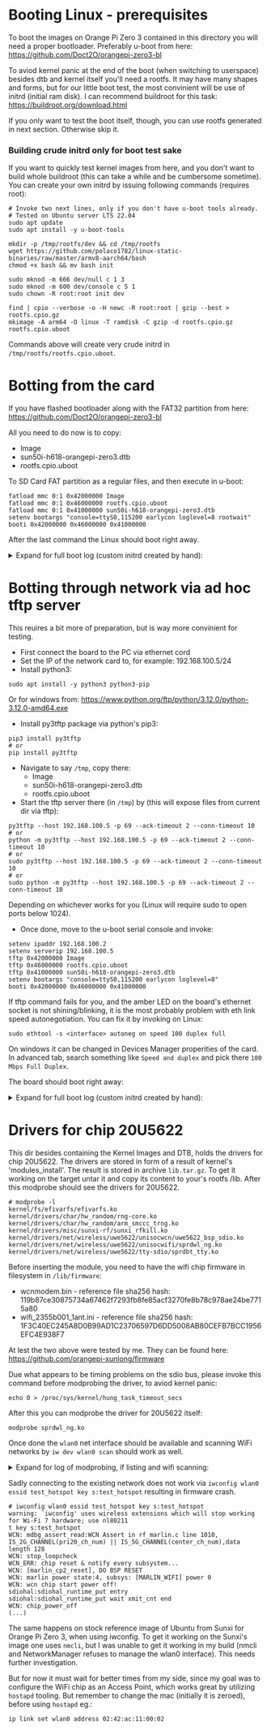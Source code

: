 # Booting Linux - prerequisites
To boot the images on Orange Pi Zero 3 contained in this directory you will need
a proper bootloader. Preferably u-boot from here:
https://github.com/Doct2O/orangepi-zero3-bl

To aviod kernel panic at the end of the boot (when switching to userspace)
besides dtb and kernel itself you'll need a rootfs. It may have many shapes
and forms, but for our little boot test, the most convinient will be use of
initrd (initial ram disk).
I can recommend buildroot for this task: 
https://buildroot.org/download.html

If you only want to test the boot itself, though, you can use rootfs generated 
in next section. Otherwise skip it.

### Building crude initrd only for boot test sake
If you want to quickly test kernel images from here, and you don't want to build
whole buildroot (this can take a while and be cumbersome sometime). 
You can create your own initrd by issuing following commands (requires root):
```
# Invoke two next lines, only if you don't have u-boot tools already.
# Tested on Ubuntu server LTS 22.04
sudo apt update
sudo apt install -y u-boot-tools

mkdir -p /tmp/rootfs/dev && cd /tmp/rootfs
wget https://github.com/polaco1782/linux-static-binaries/raw/master/armv8-aarch64/bash
chmod +x bash && mv bash init

sudo mknod -m 666 dev/null c 1 3
sudo mknod -m 600 dev/console c 5 1
sudo chown -R root:root init dev 

find | cpio --verbose -o -H newc -R root:root | gzip --best > rootfs.cpio.gz
mkimage -A arm64 -O linux -T ramdisk -C gzip -d rootfs.cpio.gz rootfs.cpio.uboot
```
Commands above will create very crude initrd in ```/tmp/rootfs/rootfs.cpio.uboot```.

# Botting from the card
If you have flashed bootloader along with the FAT32 partition from here:
https://github.com/Doct2O/orangepi-zero3-bl

All you need to do now is to copy: 
- Image 
- sun50i-h618-orangepi-zero3.dtb
- rootfs.cpio.uboot

To SD Card FAT partition as a regular files, and then execute in u-boot:

```
fatload mmc 0:1 0x42000000 Image
fatload mmc 0:1 0x46000000 rootfs.cpio.uboot
fatload mmc 0:1 0x41000000 sun50i-h618-orangepi-zero3.dtb
setenv bootargs "console=ttyS0,115200 earlycon loglevel=8 rootwait"
booti 0x42000000 0x46000000 0x41000000
```
After the last command the Linux should boot right away.


<details>
<summary>Expand for full boot log (custom initrd created by hand):</summary>

```
U-Boot SPL 2023.10-rc4-00039-g252592214f-dirty (Sep 11 2023 - 21:41:22 +0000)
DRAM: 1024 MiB
Trying to boot from MMC1
NOTICE:  BL31: v2.9(debug):v2.9.0-660-g88b2d8134
NOTICE:  BL31: Built : 17:56:15, Sep 11 2023
NOTICE:  BL31: Detected Allwinner H616 SoC (1823)
NOTICE:  BL31: Found U-Boot DTB at 0x4a0b2a38, model: OrangePi Zero3
INFO:    ARM GICv2 driver initialized
INFO:    Configuring SPC Controller
INFO:    PMIC: Probing AXP305 on RSB
ERROR:   RSB: set run-time address: 0x10003
INFO:    Could not init RSB: -65539
INFO:    BL31: Platform setup done
INFO:    BL31: Initializing runtime services
INFO:    BL31: cortex_a53: CPU workaround for erratum 855873 was applied
INFO:    BL31: cortex_a53: CPU workaround for erratum 1530924 was applied
INFO:    PSCI: Suspend is unavailable
INFO:    BL31: Preparing for EL3 exit to normal world
INFO:    Entry point address = 0x4a000000
INFO:    SPSR = 0x3c9
INFO:    Changed devicetree.


U-Boot 2023.10-rc4-00039-g252592214f-dirty (Sep 11 2023 - 21:41:22 +0000) Allwinner Technology

CPU:   Allwinner H616 (SUN50I)
Model: OrangePi Zero3
DRAM:  1 GiB
Core:  53 devices, 22 uclasses, devicetree: separate
WDT:   Not starting watchdog@30090a0
MMC:   mmc@4020000: 0
Loading Environment from FAT... OK
In:    serial@5000000
Out:   serial@5000000
Err:   serial@5000000
Allwinner mUSB OTG (Peripheral)
Net:   eth0: ethernet@5020000using musb-hdrc, OUT ep1out IN ep1in STATUS ep2in
MAC de:ad:be:ef:00:01
HOST MAC de:ad:be:ef:00:00
RNDIS ready
, eth1: usb_ether
=> setenv bootargs "console=ttyS0,115200 earlycon loglevel=8"
=> fatload mmc 0:1 0x42000000 Image
32322048 bytes read in 1341 ms (23 MiB/s)
=> fatload mmc 0:1 0x46000000 rootfs.cpio.uboot
828672 bytes read in 37 ms (21.4 MiB/s)
=> fatload mmc 0:1 0x41000000 sun50i-h618-orangepi-zero3.dtb
14872 bytes read in 2 ms (7.1 MiB/s)
=> booti 0x42000000 0x46000000 0x41000000
## Loading init Ramdisk from Legacy Image at 46000000 ...
   Image Name:
   Image Type:   AArch64 Linux RAMDisk Image (gzip compressed)
   Data Size:    828608 Bytes = 809.2 KiB
   Load Address: 00000000
   Entry Point:  00000000
   Verifying Checksum ... OK
## Flattened Device Tree blob at 41000000
   Booting using the fdt blob at 0x41000000
Working FDT set to 41000000
   Loading Ramdisk to 49f35000, end 49fff4c0 ... OK
   Loading Device Tree to 0000000049f2e000, end 0000000049f34a17 ... OK
Working FDT set to 49f2e000

Starting kernel ...

Booting Linux on physical CPU 0x0000000000 [0x410fd034]
Linux version 6.5.3 (ubuntu@ubuntu-server) (aarch64-linux-gnu-gcc (Ubuntu 11.4.0-1ubuntu1~22.04) 11.4.0, GNU ld (GNU Binutils for Ubuntu) 2.38) #1 SMP Mon Nov  6 12:09:59 UTC 2023
Machine model: OrangePi Zero3
earlycon: uart0 at MMIO32 0x0000000005000000 (options '115200n8')
printk: bootconsole [uart0] enabled
efi: UEFI not found.
OF: reserved mem: 0x0000000040000000..0x000000004003ffff (256 KiB) nomap non-reusable secmon@40000000
Zone ranges:
  DMA      [mem 0x0000000040000000-0x000000007fffffff]
  DMA32    empty
  Normal   empty
Movable zone start for each node
Early memory node ranges
  node   0: [mem 0x0000000040000000-0x000000004003ffff]
  node   0: [mem 0x0000000040040000-0x000000007fffffff]
Initmem setup node 0 [mem 0x0000000040000000-0x000000007fffffff]
cma: Reserved 64 MiB at 0x000000007ac00000
psci: probing for conduit method from DT.
psci: PSCIv1.1 detected in firmware.
psci: Using standard PSCI v0.2 function IDs
psci: MIGRATE_INFO_TYPE not supported.
psci: SMC Calling Convention v1.4
percpu: Embedded 29 pages/cpu s78952 r8192 d31640 u118784
pcpu-alloc: s78952 r8192 d31640 u118784 alloc=29*4096
pcpu-alloc: [0] 0 [0] 1 [0] 2 [0] 3
Detected VIPT I-cache on CPU0
alternatives: applying boot alternatives
Kernel command line: console=ttyS0,115200 earlycon loglevel=8
Dentry cache hash table entries: 131072 (order: 8, 1048576 bytes, linear)
Inode-cache hash table entries: 65536 (order: 7, 524288 bytes, linear)
Built 1 zonelists, mobility grouping on.  Total pages: 258048
mem auto-init: stack:off, heap alloc:off, heap free:off
software IO TLB: area num 4.
software IO TLB: mapped [mem 0x0000000076b80000-0x000000007ab80000] (64MB)
Memory: 862812K/1048576K available (17856K kernel code, 3020K rwdata, 5100K rodata, 5440K init, 725K bss, 120228K reserved, 65536K cma-reserved)
SLUB: HWalign=64, Order=0-3, MinObjects=0, CPUs=4, Nodes=1
trace event string verifier disabled
rcu: Hierarchical RCU implementation.
rcu:    RCU event tracing is enabled.
        Tracing variant of Tasks RCU enabled.
rcu: RCU calculated value of scheduler-enlistment delay is 25 jiffies.
NR_IRQS: 64, nr_irqs: 64, preallocated irqs: 0
Root IRQ handler: gic_handle_irq
GIC: Using split EOI/Deactivate mode
rcu: srcu_init: Setting srcu_struct sizes based on contention.
arch_timer: cp15 timer(s) running at 24.00MHz (phys).
clocksource: arch_sys_counter: mask: 0xffffffffffffff max_cycles: 0x588fe9dc0, max_idle_ns: 440795202592 ns
sched_clock: 56 bits at 24MHz, resolution 41ns, wraps every 4398046511097ns
Console: colour dummy device 80x25
Calibrating delay loop (skipped), value calculated using timer frequency.. 48.00 BogoMIPS (lpj=96000)
pid_max: default: 32768 minimum: 301
Mount-cache hash table entries: 2048 (order: 2, 16384 bytes, linear)
Mountpoint-cache hash table entries: 2048 (order: 2, 16384 bytes, linear)
cacheinfo: Unable to detect cache hierarchy for CPU 0
RCU Tasks Trace: Setting shift to 2 and lim to 1 rcu_task_cb_adjust=1.
rcu: Hierarchical SRCU implementation.
rcu:    Max phase no-delay instances is 1000.
EFI services will not be available.
smp: Bringing up secondary CPUs ...
Detected VIPT I-cache on CPU1
CPU1: Booted secondary processor 0x0000000001 [0x410fd034]
Detected VIPT I-cache on CPU2
CPU2: Booted secondary processor 0x0000000002 [0x410fd034]
Detected VIPT I-cache on CPU3
CPU3: Booted secondary processor 0x0000000003 [0x410fd034]
smp: Brought up 1 node, 4 CPUs
SMP: Total of 4 processors activated.
CPU features: detected: 32-bit EL0 Support
CPU features: detected: CRC32 instructions
CPU: All CPU(s) started at EL2
alternatives: applying system-wide alternatives
devtmpfs: initialized
clocksource: jiffies: mask: 0xffffffff max_cycles: 0xffffffff, max_idle_ns: 7645041785100000 ns
futex hash table entries: 1024 (order: 4, 65536 bytes, linear)
pinctrl core: initialized pinctrl subsystem
DMI not present or invalid.
NET: Registered PF_NETLINK/PF_ROUTE protocol family
DMA: preallocated 128 KiB GFP_KERNEL pool for atomic allocations
DMA: preallocated 128 KiB GFP_KERNEL|GFP_DMA pool for atomic allocations
DMA: preallocated 128 KiB GFP_KERNEL|GFP_DMA32 pool for atomic allocations
thermal_sys: Registered thermal governor 'fair_share'
thermal_sys: Registered thermal governor 'bang_bang'
thermal_sys: Registered thermal governor 'step_wise'
cpuidle: using governor ladder
cpuidle: using governor menu
hw-breakpoint: found 6 breakpoint and 4 watchpoint registers.
ASID allocator initialised with 65536 entries
platform 3001000.clock: Fixed dependency cycle(s) with /soc/rtc@7000000
platform 7010000.clock: Fixed dependency cycle(s) with /soc/rtc@7000000
Modules: 24688 pages in range for non-PLT usage
Modules: 516208 pages in range for PLT usage
iommu: Default domain type: Translated
iommu: DMA domain TLB invalidation policy: strict mode
SCSI subsystem initialized
usbcore: registered new interface driver usbfs
usbcore: registered new interface driver hub
usbcore: registered new device driver usb
mc: Linux media interface: v0.10
videodev: Linux video capture interface: v2.00
pps_core: LinuxPPS API ver. 1 registered
pps_core: Software ver. 5.3.6 - Copyright 2005-2007 Rodolfo Giometti <giometti@linux.it>
PTP clock support registered
Advanced Linux Sound Architecture Driver Initialized.
Bluetooth: Core ver 2.22
NET: Registered PF_BLUETOOTH protocol family
Bluetooth: HCI device and connection manager initialized
Bluetooth: HCI socket layer initialized
Bluetooth: L2CAP socket layer initialized
Bluetooth: SCO socket layer initialized
clocksource: Switched to clocksource arch_sys_counter
FS-Cache: Loaded
NET: Registered PF_INET protocol family
IP idents hash table entries: 16384 (order: 5, 131072 bytes, linear)
tcp_listen_portaddr_hash hash table entries: 512 (order: 1, 8192 bytes, linear)
Table-perturb hash table entries: 65536 (order: 6, 262144 bytes, linear)
TCP established hash table entries: 8192 (order: 4, 65536 bytes, linear)
TCP bind hash table entries: 8192 (order: 6, 262144 bytes, linear)
TCP: Hash tables configured (established 8192 bind 8192)
UDP hash table entries: 512 (order: 2, 16384 bytes, linear)
UDP-Lite hash table entries: 512 (order: 2, 16384 bytes, linear)
NET: Registered PF_UNIX/PF_LOCAL protocol family
RPC: Registered named UNIX socket transport module.
RPC: Registered udp transport module.
RPC: Registered tcp transport module.
RPC: Registered tcp-with-tls transport module.
RPC: Registered tcp NFSv4.1 backchannel transport module.
Unpacking initramfs...
Initialise system trusted keyrings
workingset: timestamp_bits=46 max_order=18 bucket_order=0
squashfs: version 4.0 (2009/01/31) Phillip Lougher
NFS: Registering the id_resolver key type
Key type id_resolver registered
Key type id_legacy registered
nfs4filelayout_init: NFSv4 File Layout Driver Registering...
Freeing initrd memory: 808K
nfs4flexfilelayout_init: NFSv4 Flexfile Layout Driver Registering...
Key type cifs.idmap registered
fuse: init (API version 7.38)
SGI XFS with ACLs, security attributes, no debug enabled
NET: Registered PF_ALG protocol family
Key type asymmetric registered
Asymmetric key parser 'x509' registered
Asymmetric key parser 'pkcs8' registered
Block layer SCSI generic (bsg) driver version 0.4 loaded (major 246)
io scheduler mq-deadline registered
io scheduler bfq registered
Serial: 8250/16550 driver, 8 ports, IRQ sharing disabled
loop: module loaded
zram: Added device: zram0
wireguard: WireGuard 1.0.0 loaded. See www.wireguard.com for information.
wireguard: Copyright (C) 2015-2019 Jason A. Donenfeld <Jason@zx2c4.com>. All Rights Reserved.
tun: Universal TUN/TAP device driver, 1.6
Broadcom 43xx driver loaded [ Features: NLS ]
usbcore: registered new interface driver rt2800usb
usbcore: registered new device driver r8152-cfgselector
usbcore: registered new interface driver r8152
usbcore: registered new interface driver asix
usbcore: registered new interface driver ax88179_178a
usbcore: registered new interface driver cdc_ether
usbcore: registered new interface driver cdc_eem
usbcore: registered new interface driver net1080
usbcore: registered new interface driver cdc_subset
usbcore: registered new interface driver zaurus
usbcore: registered new interface driver cdc_ncm
usbcore: registered new interface driver r8153_ecm
usbcore: registered new interface driver cdc_acm
cdc_acm: USB Abstract Control Model driver for USB modems and ISDN adapters
usbcore: registered new interface driver usblp
usbcore: registered new interface driver cdc_wdm
usbcore: registered new interface driver uas
usbcore: registered new interface driver usb-storage
usbcore: registered new interface driver ch341
usbserial: USB Serial support registered for ch341-uart
usbcore: registered new interface driver cp210x
usbserial: USB Serial support registered for cp210x
usbcore: registered new interface driver ftdi_sio
usbserial: USB Serial support registered for FTDI USB Serial Device
usbcore: registered new interface driver pl2303
usbserial: USB Serial support registered for pl2303
vhci_hcd vhci_hcd.0: USB/IP Virtual Host Controller
vhci_hcd vhci_hcd.0: new USB bus registered, assigned bus number 1
vhci_hcd: created sysfs vhci_hcd.0
usb usb1: New USB device found, idVendor=1d6b, idProduct=0002, bcdDevice= 6.05
usb usb1: New USB device strings: Mfr=3, Product=2, SerialNumber=1
usb usb1: Product: USB/IP Virtual Host Controller
usb usb1: Manufacturer: Linux 6.5.3 vhci_hcd
usb usb1: SerialNumber: vhci_hcd.0
hub 1-0:1.0: USB hub found
hub 1-0:1.0: 8 ports detected
vhci_hcd vhci_hcd.0: USB/IP Virtual Host Controller
vhci_hcd vhci_hcd.0: new USB bus registered, assigned bus number 2
usb usb2: We don't know the algorithms for LPM for this host, disabling LPM.
usb usb2: New USB device found, idVendor=1d6b, idProduct=0003, bcdDevice= 6.05
usb usb2: New USB device strings: Mfr=3, Product=2, SerialNumber=1
usb usb2: Product: USB/IP Virtual Host Controller
usb usb2: Manufacturer: Linux 6.5.3 vhci_hcd
usb usb2: SerialNumber: vhci_hcd.0
hub 2-0:1.0: USB hub found
hub 2-0:1.0: 8 ports detected
usbcore: registered new device driver usbip-host
mousedev: PS/2 mouse device common for all mice
sun6i-rtc 7000000.rtc: registered as rtc0
sun6i-rtc 7000000.rtc: setting system clock to 1970-01-02T00:00:30 UTC (86430)
sun6i-rtc 7000000.rtc: RTC enabled
i2c_dev: i2c /dev entries driver
mv64xxx_i2c 7081400.i2c: can't get pinctrl, bus recovery not supported
i2c 0-0036: Fixed dependency cycle(s) with /soc/pinctrl@300b000
IR JVC protocol handler initialized
IR MCE Keyboard/mouse protocol handler initialized
IR NEC protocol handler initialized
IR RC5(x/sz) protocol handler initialized
IR RC6 protocol handler initialized
IR SANYO protocol handler initialized
IR Sharp protocol handler initialized
IR Sony protocol handler initialized
IR XMP protocol handler initialized
usbcore: registered new interface driver uvcvideo
sunxi-wdt 30090a0.watchdog: Watchdog enabled (timeout=16 sec, nowayout=0)
device-mapper: uevent: version 1.0.3
device-mapper: ioctl: 4.48.0-ioctl (2023-03-01) initialised: dm-devel@redhat.com
Bluetooth: HCI UART driver ver 2.3
Bluetooth: HCI UART protocol H4 registered
Bluetooth: HCI UART protocol Broadcom registered
ledtrig-cpu: registered to indicate activity on CPUs
SMCCC: SOC_ID: ID = jep106:091e:1823 Revision = 0x00000002
hid: raw HID events driver (C) Jiri Kosina
usbcore: registered new interface driver usbhid
usbhid: USB HID core driver
hw perfevents: enabled with armv8_cortex_a53 PMU driver, 7 counters available
gnss: GNSS driver registered with major 242
usbcore: registered new interface driver snd-usb-audio
GACT probability NOT on
ipip: IPv4 and MPLS over IPv4 tunneling driver
Initializing XFRM netlink socket
NET: Registered PF_INET6 protocol family
Segment Routing with IPv6
In-situ OAM (IOAM) with IPv6
sit: IPv6, IPv4 and MPLS over IPv4 tunneling driver
bpfilter: Loaded bpfilter_umh pid 89
NET: Registered PF_PACKET protocol family
NET: Registered PF_KEY protocol family
Bridge firewalling registered
Bluetooth: RFCOMM TTY layer initialized
Bluetooth: RFCOMM socket layer initialized
Bluetooth: RFCOMM ver 1.11
Bluetooth: BNEP (Ethernet Emulation) ver 1.3
Bluetooth: BNEP filters: protocol multicast
Bluetooth: BNEP socket layer initialized
Bluetooth: HIDP (Human Interface Emulation) ver 1.2
Bluetooth: HIDP socket layer initialized
l2tp_core: L2TP core driver, V2.0
l2tp_netlink: L2TP netlink interface
8021q: 802.1Q VLAN Support v1.8
Key type dns_resolver registered
registered taskstats version 1
Loading compiled-in X.509 certificates
Key type .fscrypt registered
Key type fscrypt-provisioning registered
Key type encrypted registered
gpio gpiochip0: Static allocation of GPIO base is deprecated, use dynamic allocation.
sun50i-h616-pinctrl 300b000.pinctrl: initialized sunXi PIO driver
gpio gpiochip1: Static allocation of GPIO base is deprecated, use dynamic allocation.
sun50i-h616-r-pinctrl 7022000.pinctrl: initialized sunXi PIO driver
sun50i-h616-pinctrl 300b000.pinctrl: request() failed for pin 224
sun50i-h616-pinctrl 300b000.pinctrl: pin-224 (5000000.serial) status -517
sun50i-h616-pinctrl 300b000.pinctrl: could not request pin 224 (PH0) from group PH0  on device 300b000.pinctrl
dw-apb-uart 5000000.serial: Error applying setting, reverse things back
sun50i-h616-pinctrl 300b000.pinctrl: request() failed for pin 64
sun50i-h616-pinctrl 300b000.pinctrl: pin-64 (5010000.spi) status -517
sun50i-h616-pinctrl 300b000.pinctrl: could not request pin 64 (PC0) from group PC0  on device 300b000.pinctrl
sun6i-spi 5010000.spi: Error applying setting, reverse things back
axp20x-i2c 0-0036: AXP20x variant AXP313a found
axp20x-i2c 0-0036: AXP20X driver loaded
sunxi-mmc 4020000.mmc: Got CD GPIO
printk: console [ttyS0] disabled
5000000.serial: ttyS0 at MMIO 0x5000000 (irq = 293, base_baud = 1500000) is a 16550A
sunxi-mmc 4020000.mmc: initialized, max. request size: 16384 KB, uses new timings mode
printk: console [ttyS0] enabled
printk: console [ttyS0] enabled
printk: bootconsole [uart0] disabled
printk: bootconsole [uart0] disabled
sun6i-spi 5010000.spi: Failed to request TX DMA channel
sun6i-spi 5010000.spi: Failed to request RX DMA channel
dwmac-sun8i 5020000.ethernet: IRQ eth_wake_irq not found
dwmac-sun8i 5020000.ethernet: IRQ eth_lpi not found
dwmac-sun8i 5020000.ethernet: PTP uses main clock
dwmac-sun8i 5020000.ethernet: Current syscon value is not the default 51fe6 (expect 0)
dwmac-sun8i 5020000.ethernet: No HW DMA feature register supported
dwmac-sun8i 5020000.ethernet: RX Checksum Offload Engine supported
dwmac-sun8i 5020000.ethernet: COE Type 2
dwmac-sun8i 5020000.ethernet: TX Checksum insertion supported
dwmac-sun8i 5020000.ethernet: Normal descriptors
dwmac-sun8i 5020000.ethernet: Chain mode enabled
usb_phy_generic usb_phy_generic.1.auto: dummy supplies not allowed for exclusive requests
mmc0: host does not support reading read-only switch, assuming write-enable
ehci-platform 5200000.usb: EHCI Host Controller
ohci-platform 5200400.usb: Generic Platform OHCI controller
cfg80211: Loading compiled-in X.509 certificates for regulatory database
ohci-platform 5200400.usb: new USB bus registered, assigned bus number 3
ohci-platform 5200400.usb: irq 298, io mem 0x05200400
Loaded X.509 cert 'sforshee: 00b28ddf47aef9cea7'
clk: Disabling unused clocks
ALSA device list:
  #0: Dummy 1
  #1: Loopback 1
platform regulatory.0: Direct firmware load for regulatory.db failed with error -2
cfg80211: failed to load regulatory.db
mmc0: new high speed SDXC card at address 0001
ehci-platform 5200000.usb: new USB bus registered, assigned bus number 4
mmcblk0: mmc0:0001 SD128 116 GiB
ehci-platform 5200000.usb: irq 297, io mem 0x05200000
 mmcblk0: p1
ehci-platform 5200000.usb: USB 2.0 started, EHCI 1.00
usb usb3: New USB device found, idVendor=1d6b, idProduct=0001, bcdDevice= 6.05
usb usb3: New USB device strings: Mfr=3, Product=2, SerialNumber=1
usb usb3: Product: Generic Platform OHCI controller
usb usb3: Manufacturer: Linux 6.5.3 ohci_hcd
usb usb3: SerialNumber: 5200400.usb
hub 3-0:1.0: USB hub found
hub 3-0:1.0: 1 port detected
usb usb4: New USB device found, idVendor=1d6b, idProduct=0002, bcdDevice= 6.05
usb usb4: New USB device strings: Mfr=3, Product=2, SerialNumber=1
usb usb4: Product: EHCI Host Controller
usb usb4: Manufacturer: Linux 6.5.3 ehci_hcd
usb usb4: SerialNumber: 5200000.usb
hub 4-0:1.0: USB hub found
hub 4-0:1.0: 1 port detected
Freeing unused kernel memory: 5440K
Run /init as init process
  with arguments:
    /init
  with environment:
    HOME=/
    TERM=linux
init: cannot set terminal process group (-1): Not a tty
init: no job control in this shell
init-4.4# echo *
dev init root rootfs.cpio.gz
init-4.4#
```
</details>

# Botting through network via ad hoc tftp server
This reuires a bit more of preparation, but is way more convinient for testing.

- First connect the board to the PC via ethernet cord
- Set the IP of the network card to, for example: 192.168.100.5/24
- Install python3:
```
sudo apt install -y python3 python3-pip
```
Or for windows from:
https://www.python.org/ftp/python/3.12.0/python-3.12.0-amd64.exe
- Install py3tftp package via python's pip3:
```
pip3 install py3tftp
# or
pip install py3tftp
```
- Navigate to say ```/tmp```, copy there:
  * Image 
  * sun50i-h618-orangepi-zero3.dtb
  * rootfs.cpio.uboot
- Start the tftp server there (in ```/tmp```) by (this will expose files from
current dir via tftp):
```
py3tftp --host 192.168.100.5 -p 69 --ack-timeout 2 --conn-timeout 10
# or 
python -m py3tftp --host 192.168.100.5 -p 69 --ack-timeout 2 --conn-timeout 10
# or
sudo py3tftp --host 192.168.100.5 -p 69 --ack-timeout 2 --conn-timeout 10
# or
sudo python -m py3tftp --host 192.168.100.5 -p 69 --ack-timeout 2 --conn-timeout 10
```
Depending on whichever works for you (Linux will require sudo to open ports below 1024).
- Once done, move to the u-boot serial console and invoke:
```
setenv ipaddr 192.168.100.2
setenv serverip 192.168.100.5
tftp 0x42000000 Image
tftp 0x46000000 rootfs.cpio.uboot
tftp 0x41000000 sun50i-h618-orangepi-zero3.dtb
setenv bootargs "console=ttyS0,115200 earlycon loglevel=8"
booti 0x42000000 0x46000000 0x41000000
```
If tftp command fails for you, and the amber LED on the board's ethernet socket
is not shining/blinking, it is the most probably problem with eth link speed
autonegotiation. 
You can fix it by invoking on Linux:
```
sudo ethtool -s <interface> autoneg on speed 100 duplex full
```
On windows it can be changed in Devices Manager properities of the card. 
In advanced tab, search something like ```Speed and duplex``` and pick there
```100 Mbps Full Duplex```.

The board should boot right away:
<details>
<summary>Expand for full boot log (custom initrd created by hand):</summary>

```

U-Boot SPL 2023.10-rc4-00039-g252592214f-dirty (Sep 11 2023 - 21:41:22 +0000)
DRAM: 1024 MiB
Trying to boot from MMC1
NOTICE:  BL31: v2.9(debug):v2.9.0-660-g88b2d8134
NOTICE:  BL31: Built : 17:56:15, Sep 11 2023
NOTICE:  BL31: Detected Allwinner H616 SoC (1823)
NOTICE:  BL31: Found U-Boot DTB at 0x4a0b2a38, model: OrangePi Zero3
INFO:    ARM GICv2 driver initialized
INFO:    Configuring SPC Controller
INFO:    PMIC: Probing AXP305 on RSB
ERROR:   RSB: set run-time address: 0x10003
INFO:    Could not init RSB: -65539
INFO:    BL31: Platform setup done
INFO:    BL31: Initializing runtime services
INFO:    BL31: cortex_a53: CPU workaround for erratum 855873 was applied
INFO:    BL31: cortex_a53: CPU workaround for erratum 1530924 was applied
INFO:    PSCI: Suspend is unavailable
INFO:    BL31: Preparing for EL3 exit to normal world
INFO:    Entry point address = 0x4a000000
INFO:    SPSR = 0x3c9
INFO:    Changed devicetree.


U-Boot 2023.10-rc4-00039-g252592214f-dirty (Sep 11 2023 - 21:41:22 +0000) Allwinner Technology

CPU:   Allwinner H616 (SUN50I)
Model: OrangePi Zero3
DRAM:  1 GiB
Core:  53 devices, 22 uclasses, devicetree: separate
WDT:   Not starting watchdog@30090a0
MMC:   mmc@4020000: 0
Loading Environment from FAT... OK
In:    serial@5000000
Out:   serial@5000000
Err:   serial@5000000
Allwinner mUSB OTG (Peripheral)
Net:   eth0: ethernet@5020000using musb-hdrc, OUT ep1out IN ep1in STATUS ep2in
MAC de:ad:be:ef:00:01
HOST MAC de:ad:be:ef:00:00
RNDIS ready
, eth1: usb_ether
=> setenv ipaddr 192.168.100.2
=> setenv serverip 192.168.100.5
=> tftp 0x42000000 Image
Using ethernet@5020000 device
TFTP from server 192.168.1.5; our IP address is 192.168.1.2
Filename 'Image'.
Load address: 0x42000000
Loading: #################################################################
         #################################################################
         #################################################################
         #################################################################
         #################################################################
         #################################################################
         #################################################################
         #################################################################
         #################################################################
         #################################################################
         #################################################################
         #################################################################
         #################################################################
         #################################################################
         #################################################################
         #################################################################
         #################################################################
         #################################################################
         #################################################################
         #################################################################
         #################################################################
         #################################################################
         #################################################################
         ############################################T #####################
         #################################################################
         #################################################################
         #################################################################
         #################################################################
         #################################################################
         #################################################################
         #################################################################
         #################################################################
         #################################################################
         #########################################################
         2.6 MiB/s
done
Bytes transferred = 32322048 (1ed3200 hex)
=> tftp 0x46000000 rootfs.cpio.uboot
Using ethernet@5020000 device
TFTP from server 192.168.1.5; our IP address is 192.168.1.2
Filename 'rootfs.cpio.uboot'.
Load address: 0x46000000
Loading: #########################################################
         4.6 MiB/s
done
Bytes transferred = 828672 (ca500 hex)
=> tftp 0x41000000 sun50i-h618-orangepi-zero3.dtb
Using ethernet@5020000 device
TFTP from server 192.168.1.5; our IP address is 192.168.1.2
Filename 'sun50i-h618-orangepi-zero3.dtb'.
Load address: 0x41000000
Loading: ##
         2.4 MiB/s
done
Bytes transferred = 14872 (3a18 hex)
=> setenv bootargs "console=ttyS0,115200 earlycon loglevel=8"
=> booti 0x42000000 0x46000000 0x41000000
## Loading init Ramdisk from Legacy Image at 46000000 ...
   Image Name:
   Image Type:   AArch64 Linux RAMDisk Image (gzip compressed)
   Data Size:    828608 Bytes = 809.2 KiB
   Load Address: 00000000
   Entry Point:  00000000
   Verifying Checksum ... OK
## Flattened Device Tree blob at 41000000
   Booting using the fdt blob at 0x41000000
Working FDT set to 41000000
   Loading Ramdisk to 49f35000, end 49fff4c0 ... OK
   Loading Device Tree to 0000000049f2e000, end 0000000049f34a17 ... OK
Working FDT set to 49f2e000

Starting kernel ...

Booting Linux on physical CPU 0x0000000000 [0x410fd034]
Linux version 6.5.3 (ubuntu@ubuntu-server) (aarch64-linux-gnu-gcc (Ubuntu 11.4.0-1ubuntu1~22.04) 11.4.0, GNU ld (GNU Binutils for Ubuntu) 2.38) #1 SMP Mon Nov  6 12:09:59 UTC 2023
Machine model: OrangePi Zero3
earlycon: uart0 at MMIO32 0x0000000005000000 (options '115200n8')
printk: bootconsole [uart0] enabled
efi: UEFI not found.
OF: reserved mem: 0x0000000040000000..0x000000004003ffff (256 KiB) nomap non-reusable secmon@40000000
Zone ranges:
  DMA      [mem 0x0000000040000000-0x000000007fffffff]
  DMA32    empty
  Normal   empty
Movable zone start for each node
Early memory node ranges
  node   0: [mem 0x0000000040000000-0x000000004003ffff]
  node   0: [mem 0x0000000040040000-0x000000007fffffff]
Initmem setup node 0 [mem 0x0000000040000000-0x000000007fffffff]
cma: Reserved 64 MiB at 0x000000007ac00000
psci: probing for conduit method from DT.
psci: PSCIv1.1 detected in firmware.
psci: Using standard PSCI v0.2 function IDs
psci: MIGRATE_INFO_TYPE not supported.
psci: SMC Calling Convention v1.4
percpu: Embedded 29 pages/cpu s78952 r8192 d31640 u118784
pcpu-alloc: s78952 r8192 d31640 u118784 alloc=29*4096
pcpu-alloc: [0] 0 [0] 1 [0] 2 [0] 3
Detected VIPT I-cache on CPU0
alternatives: applying boot alternatives
Kernel command line: console=ttyS0,115200 earlycon loglevel=8
Dentry cache hash table entries: 131072 (order: 8, 1048576 bytes, linear)
Inode-cache hash table entries: 65536 (order: 7, 524288 bytes, linear)
Built 1 zonelists, mobility grouping on.  Total pages: 258048
mem auto-init: stack:off, heap alloc:off, heap free:off
software IO TLB: area num 4.
software IO TLB: mapped [mem 0x0000000076b80000-0x000000007ab80000] (64MB)
Memory: 862812K/1048576K available (17856K kernel code, 3020K rwdata, 5100K rodata, 5440K init, 725K bss, 120228K reserved, 65536K cma-reserved)
SLUB: HWalign=64, Order=0-3, MinObjects=0, CPUs=4, Nodes=1
trace event string verifier disabled
rcu: Hierarchical RCU implementation.
rcu:    RCU event tracing is enabled.
        Tracing variant of Tasks RCU enabled.
rcu: RCU calculated value of scheduler-enlistment delay is 25 jiffies.
NR_IRQS: 64, nr_irqs: 64, preallocated irqs: 0
Root IRQ handler: gic_handle_irq
GIC: Using split EOI/Deactivate mode
rcu: srcu_init: Setting srcu_struct sizes based on contention.
arch_timer: cp15 timer(s) running at 24.00MHz (phys).
clocksource: arch_sys_counter: mask: 0xffffffffffffff max_cycles: 0x588fe9dc0, max_idle_ns: 440795202592 ns
sched_clock: 56 bits at 24MHz, resolution 41ns, wraps every 4398046511097ns
Console: colour dummy device 80x25
Calibrating delay loop (skipped), value calculated using timer frequency.. 48.00 BogoMIPS (lpj=96000)
pid_max: default: 32768 minimum: 301
Mount-cache hash table entries: 2048 (order: 2, 16384 bytes, linear)
Mountpoint-cache hash table entries: 2048 (order: 2, 16384 bytes, linear)
cacheinfo: Unable to detect cache hierarchy for CPU 0
RCU Tasks Trace: Setting shift to 2 and lim to 1 rcu_task_cb_adjust=1.
rcu: Hierarchical SRCU implementation.
rcu:    Max phase no-delay instances is 1000.
EFI services will not be available.
smp: Bringing up secondary CPUs ...
Detected VIPT I-cache on CPU1
CPU1: Booted secondary processor 0x0000000001 [0x410fd034]
Detected VIPT I-cache on CPU2
CPU2: Booted secondary processor 0x0000000002 [0x410fd034]
Detected VIPT I-cache on CPU3
CPU3: Booted secondary processor 0x0000000003 [0x410fd034]
smp: Brought up 1 node, 4 CPUs
SMP: Total of 4 processors activated.
CPU features: detected: 32-bit EL0 Support
CPU features: detected: CRC32 instructions
CPU: All CPU(s) started at EL2
alternatives: applying system-wide alternatives
devtmpfs: initialized
clocksource: jiffies: mask: 0xffffffff max_cycles: 0xffffffff, max_idle_ns: 7645041785100000 ns
futex hash table entries: 1024 (order: 4, 65536 bytes, linear)
pinctrl core: initialized pinctrl subsystem
DMI not present or invalid.
NET: Registered PF_NETLINK/PF_ROUTE protocol family
DMA: preallocated 128 KiB GFP_KERNEL pool for atomic allocations
DMA: preallocated 128 KiB GFP_KERNEL|GFP_DMA pool for atomic allocations
DMA: preallocated 128 KiB GFP_KERNEL|GFP_DMA32 pool for atomic allocations
thermal_sys: Registered thermal governor 'fair_share'
thermal_sys: Registered thermal governor 'bang_bang'
thermal_sys: Registered thermal governor 'step_wise'
cpuidle: using governor ladder
cpuidle: using governor menu
hw-breakpoint: found 6 breakpoint and 4 watchpoint registers.
ASID allocator initialised with 65536 entries
platform 3001000.clock: Fixed dependency cycle(s) with /soc/rtc@7000000
platform 7010000.clock: Fixed dependency cycle(s) with /soc/rtc@7000000
Modules: 24688 pages in range for non-PLT usage
Modules: 516208 pages in range for PLT usage
iommu: Default domain type: Translated
iommu: DMA domain TLB invalidation policy: strict mode
SCSI subsystem initialized
usbcore: registered new interface driver usbfs
usbcore: registered new interface driver hub
usbcore: registered new device driver usb
mc: Linux media interface: v0.10
videodev: Linux video capture interface: v2.00
pps_core: LinuxPPS API ver. 1 registered
pps_core: Software ver. 5.3.6 - Copyright 2005-2007 Rodolfo Giometti <giometti@linux.it>
PTP clock support registered
Advanced Linux Sound Architecture Driver Initialized.
Bluetooth: Core ver 2.22
NET: Registered PF_BLUETOOTH protocol family
Bluetooth: HCI device and connection manager initialized
Bluetooth: HCI socket layer initialized
Bluetooth: L2CAP socket layer initialized
Bluetooth: SCO socket layer initialized
clocksource: Switched to clocksource arch_sys_counter
FS-Cache: Loaded
NET: Registered PF_INET protocol family
IP idents hash table entries: 16384 (order: 5, 131072 bytes, linear)
tcp_listen_portaddr_hash hash table entries: 512 (order: 1, 8192 bytes, linear)
Table-perturb hash table entries: 65536 (order: 6, 262144 bytes, linear)
TCP established hash table entries: 8192 (order: 4, 65536 bytes, linear)
TCP bind hash table entries: 8192 (order: 6, 262144 bytes, linear)
TCP: Hash tables configured (established 8192 bind 8192)
UDP hash table entries: 512 (order: 2, 16384 bytes, linear)
UDP-Lite hash table entries: 512 (order: 2, 16384 bytes, linear)
NET: Registered PF_UNIX/PF_LOCAL protocol family
RPC: Registered named UNIX socket transport module.
RPC: Registered udp transport module.
RPC: Registered tcp transport module.
RPC: Registered tcp-with-tls transport module.
RPC: Registered tcp NFSv4.1 backchannel transport module.
Unpacking initramfs...
Initialise system trusted keyrings
workingset: timestamp_bits=46 max_order=18 bucket_order=0
squashfs: version 4.0 (2009/01/31) Phillip Lougher
NFS: Registering the id_resolver key type
Key type id_resolver registered
Key type id_legacy registered
Freeing initrd memory: 808K
nfs4filelayout_init: NFSv4 File Layout Driver Registering...
nfs4flexfilelayout_init: NFSv4 Flexfile Layout Driver Registering...
Key type cifs.idmap registered
fuse: init (API version 7.38)
SGI XFS with ACLs, security attributes, no debug enabled
NET: Registered PF_ALG protocol family
Key type asymmetric registered
Asymmetric key parser 'x509' registered
Asymmetric key parser 'pkcs8' registered
Block layer SCSI generic (bsg) driver version 0.4 loaded (major 246)
io scheduler mq-deadline registered
io scheduler bfq registered
Serial: 8250/16550 driver, 8 ports, IRQ sharing disabled
loop: module loaded
zram: Added device: zram0
wireguard: WireGuard 1.0.0 loaded. See www.wireguard.com for information.
wireguard: Copyright (C) 2015-2019 Jason A. Donenfeld <Jason@zx2c4.com>. All Rights Reserved.
tun: Universal TUN/TAP device driver, 1.6
Broadcom 43xx driver loaded [ Features: NLS ]
usbcore: registered new interface driver rt2800usb
usbcore: registered new device driver r8152-cfgselector
usbcore: registered new interface driver r8152
usbcore: registered new interface driver asix
usbcore: registered new interface driver ax88179_178a
usbcore: registered new interface driver cdc_ether
usbcore: registered new interface driver cdc_eem
usbcore: registered new interface driver net1080
usbcore: registered new interface driver cdc_subset
usbcore: registered new interface driver zaurus
usbcore: registered new interface driver cdc_ncm
usbcore: registered new interface driver r8153_ecm
usbcore: registered new interface driver cdc_acm
cdc_acm: USB Abstract Control Model driver for USB modems and ISDN adapters
usbcore: registered new interface driver usblp
usbcore: registered new interface driver cdc_wdm
usbcore: registered new interface driver uas
usbcore: registered new interface driver usb-storage
usbcore: registered new interface driver ch341
usbserial: USB Serial support registered for ch341-uart
usbcore: registered new interface driver cp210x
usbserial: USB Serial support registered for cp210x
usbcore: registered new interface driver ftdi_sio
usbserial: USB Serial support registered for FTDI USB Serial Device
usbcore: registered new interface driver pl2303
usbserial: USB Serial support registered for pl2303
vhci_hcd vhci_hcd.0: USB/IP Virtual Host Controller
vhci_hcd vhci_hcd.0: new USB bus registered, assigned bus number 1
vhci_hcd: created sysfs vhci_hcd.0
usb usb1: New USB device found, idVendor=1d6b, idProduct=0002, bcdDevice= 6.05
usb usb1: New USB device strings: Mfr=3, Product=2, SerialNumber=1
usb usb1: Product: USB/IP Virtual Host Controller
usb usb1: Manufacturer: Linux 6.5.3 vhci_hcd
usb usb1: SerialNumber: vhci_hcd.0
hub 1-0:1.0: USB hub found
hub 1-0:1.0: 8 ports detected
vhci_hcd vhci_hcd.0: USB/IP Virtual Host Controller
vhci_hcd vhci_hcd.0: new USB bus registered, assigned bus number 2
usb usb2: We don't know the algorithms for LPM for this host, disabling LPM.
usb usb2: New USB device found, idVendor=1d6b, idProduct=0003, bcdDevice= 6.05
usb usb2: New USB device strings: Mfr=3, Product=2, SerialNumber=1
usb usb2: Product: USB/IP Virtual Host Controller
usb usb2: Manufacturer: Linux 6.5.3 vhci_hcd
usb usb2: SerialNumber: vhci_hcd.0
hub 2-0:1.0: USB hub found
hub 2-0:1.0: 8 ports detected
usbcore: registered new device driver usbip-host
mousedev: PS/2 mouse device common for all mice
sun6i-rtc 7000000.rtc: registered as rtc0
sun6i-rtc 7000000.rtc: setting system clock to 1970-01-02T00:01:21 UTC (86481)
sun6i-rtc 7000000.rtc: RTC enabled
i2c_dev: i2c /dev entries driver
mv64xxx_i2c 7081400.i2c: can't get pinctrl, bus recovery not supported
i2c 0-0036: Fixed dependency cycle(s) with /soc/pinctrl@300b000
IR JVC protocol handler initialized
IR MCE Keyboard/mouse protocol handler initialized
IR NEC protocol handler initialized
IR RC5(x/sz) protocol handler initialized
IR RC6 protocol handler initialized
IR SANYO protocol handler initialized
IR Sharp protocol handler initialized
IR Sony protocol handler initialized
IR XMP protocol handler initialized
usbcore: registered new interface driver uvcvideo
sunxi-wdt 30090a0.watchdog: Watchdog enabled (timeout=16 sec, nowayout=0)
device-mapper: uevent: version 1.0.3
device-mapper: ioctl: 4.48.0-ioctl (2023-03-01) initialised: dm-devel@redhat.com
Bluetooth: HCI UART driver ver 2.3
Bluetooth: HCI UART protocol H4 registered
Bluetooth: HCI UART protocol Broadcom registered
ledtrig-cpu: registered to indicate activity on CPUs
SMCCC: SOC_ID: ID = jep106:091e:1823 Revision = 0x00000002
hid: raw HID events driver (C) Jiri Kosina
usbcore: registered new interface driver usbhid
usbhid: USB HID core driver
hw perfevents: enabled with armv8_cortex_a53 PMU driver, 7 counters available
gnss: GNSS driver registered with major 242
usbcore: registered new interface driver snd-usb-audio
GACT probability NOT on
ipip: IPv4 and MPLS over IPv4 tunneling driver
Initializing XFRM netlink socket
NET: Registered PF_INET6 protocol family
Segment Routing with IPv6
In-situ OAM (IOAM) with IPv6
sit: IPv6, IPv4 and MPLS over IPv4 tunneling driver
bpfilter: Loaded bpfilter_umh pid 89
NET: Registered PF_PACKET protocol family
NET: Registered PF_KEY protocol family
Bridge firewalling registered
Bluetooth: RFCOMM TTY layer initialized
Bluetooth: RFCOMM socket layer initialized
Bluetooth: RFCOMM ver 1.11
Bluetooth: BNEP (Ethernet Emulation) ver 1.3
Bluetooth: BNEP filters: protocol multicast
Bluetooth: BNEP socket layer initialized
Bluetooth: HIDP (Human Interface Emulation) ver 1.2
Bluetooth: HIDP socket layer initialized
l2tp_core: L2TP core driver, V2.0
l2tp_netlink: L2TP netlink interface
8021q: 802.1Q VLAN Support v1.8
Key type dns_resolver registered
registered taskstats version 1
Loading compiled-in X.509 certificates
Key type .fscrypt registered
Key type fscrypt-provisioning registered
Key type encrypted registered
gpio gpiochip0: Static allocation of GPIO base is deprecated, use dynamic allocation.
sun50i-h616-pinctrl 300b000.pinctrl: initialized sunXi PIO driver
gpio gpiochip1: Static allocation of GPIO base is deprecated, use dynamic allocation.
sun50i-h616-r-pinctrl 7022000.pinctrl: initialized sunXi PIO driver
sun50i-h616-pinctrl 300b000.pinctrl: request() failed for pin 224
sun50i-h616-pinctrl 300b000.pinctrl: pin-224 (5000000.serial) status -517
sun50i-h616-pinctrl 300b000.pinctrl: could not request pin 224 (PH0) from group PH0  on device 300b000.pinctrl
dw-apb-uart 5000000.serial: Error applying setting, reverse things back
sun50i-h616-pinctrl 300b000.pinctrl: request() failed for pin 64
sun50i-h616-pinctrl 300b000.pinctrl: pin-64 (5010000.spi) status -517
sun50i-h616-pinctrl 300b000.pinctrl: could not request pin 64 (PC0) from group PC0  on device 300b000.pinctrl
sun6i-spi 5010000.spi: Error applying setting, reverse things back
axp20x-i2c 0-0036: AXP20x variant AXP313a found
axp20x-i2c 0-0036: AXP20X driver loaded
sunxi-mmc 4020000.mmc: Got CD GPIO
printk: console [ttyS0] disabled
5000000.serial: ttyS0 at MMIO 0x5000000 (irq = 293, base_baud = 1500000) is a 16550A
sunxi-mmc 4020000.mmc: initialized, max. request size: 16384 KB, uses new timings mode
printk: console [ttyS0] enabled
printk: console [ttyS0] enabled
printk: bootconsole [uart0] disabled
printk: bootconsole [uart0] disabled
sun6i-spi 5010000.spi: Failed to request TX DMA channel
sun6i-spi 5010000.spi: Failed to request RX DMA channel
dwmac-sun8i 5020000.ethernet: IRQ eth_wake_irq not found
dwmac-sun8i 5020000.ethernet: IRQ eth_lpi not found
dwmac-sun8i 5020000.ethernet: PTP uses main clock
dwmac-sun8i 5020000.ethernet: Current syscon value is not the default 51fe6 (expect 0)
mmc0: host does not support reading read-only switch, assuming write-enable
dwmac-sun8i 5020000.ethernet: No HW DMA feature register supported
mmc0: new high speed SDXC card at address 0001
dwmac-sun8i 5020000.ethernet: RX Checksum Offload Engine supported
mmcblk0: mmc0:0001 SD128 116 GiB
dwmac-sun8i 5020000.ethernet: COE Type 2
 mmcblk0: p1
dwmac-sun8i 5020000.ethernet: TX Checksum insertion supported
dwmac-sun8i 5020000.ethernet: Normal descriptors
dwmac-sun8i 5020000.ethernet: Chain mode enabled
usb_phy_generic usb_phy_generic.1.auto: dummy supplies not allowed for exclusive requests
ehci-platform 5200000.usb: EHCI Host Controller
ohci-platform 5200400.usb: Generic Platform OHCI controller
cfg80211: Loading compiled-in X.509 certificates for regulatory database
Loaded X.509 cert 'sforshee: 00b28ddf47aef9cea7'
clk: Disabling unused clocks
ALSA device list:
  #0: Dummy 1
  #1: Loopback 1
platform regulatory.0: Direct firmware load for regulatory.db failed with error -2
cfg80211: failed to load regulatory.db
ehci-platform 5200000.usb: new USB bus registered, assigned bus number 3
ohci-platform 5200400.usb: new USB bus registered, assigned bus number 4
ehci-platform 5200000.usb: irq 296, io mem 0x05200000
ohci-platform 5200400.usb: irq 298, io mem 0x05200400
ehci-platform 5200000.usb: USB 2.0 started, EHCI 1.00
usb usb3: New USB device found, idVendor=1d6b, idProduct=0002, bcdDevice= 6.05
usb usb3: New USB device strings: Mfr=3, Product=2, SerialNumber=1
unusb usb3: Manufacturer: Linux 6.5.3 ehci_hcd
usb usb3: SerialNumber: 5200000.usb
hub 3-0:1.0: USB hub found
hub 3-0:1.0: 1 port detected
usb usb4: New USB device found, idVendor=1d6b, idProduct=0001, bcdDevice= 6.05
usb usb4: New USB device strings: Mfr=3, Product=2, SerialNumber=1
usb usb4: Product: Generic Platform OHCI controller
usb usb4: Manufacturer: Linux 6.5.3 ohci_hcd
usb usb4: SerialNumber: 5200400.usb
hub 4-0:1.0: USB hub found
hub 4-0:1.0: 1 port detected
Freeing unused kernel memory: 5440K
Run /init as init process
  with arguments:
    /init
  with environment:
    HOME=/
    TERM=linux
init: cannot set terminal process group (-1): Not a tty
init: no job control in this shell
init-4.4# echo *
dev init root rootfs.cpio.gz
init-4.4#

```
</details>

# Drivers for chip 20U5622
This dir besides containing the Kernel Images and DTB, holds the drivers for
chip 20U5622. The drivers are stored in form of a result of kernel's 'modules_install'.
The result is stored in archive ```lib.tar.gz```. To get it working on the target
untar it and copy its content to your's rootfs /lib. After this modprobe should see
the drivers for 20U5622.

```
# modprobe -l
kernel/fs/efivarfs/efivarfs.ko
kernel/drivers/char/hw_random/rng-core.ko
kernel/drivers/char/hw_random/arm_smccc_trng.ko
kernel/drivers/misc/sunxi-rf/sunxi_rfkill.ko
kernel/drivers/net/wireless/uwe5622/unisocwcn/uwe5622_bsp_sdio.ko
kernel/drivers/net/wireless/uwe5622/unisocwifi/sprdwl_ng.ko
kernel/drivers/net/wireless/uwe5622/tty-sdio/sprdbt_tty.ko
```

Before inserting the module, you need to have the wifi chip firmware
in filesystem in ```/lib/firmware```:
 - wcnmodem.bin           - reference file sha256 hash: 119b87ce30875734a67462f7293fb8fe85acf3270fe8b78c978ae24be7715a80
 - wifi_2355b001_1ant.ini - reference file sha256 hash: 1F3C40EC245A8D0B99AD1C23706597D6DD5008AB80CEFB7BCC1956EFC4E938F7 

At lest the two above were tested by me.
They can be found here: https://github.com/orangepi-xunlong/firmware

Due what appears to be timing problems on the sdio bus, please
invoke this command before modprobing the driver, to aviod kernel panic:
```
echo 0 > /proc/sys/kernel/hung_task_timeout_secs
```

After this you can modprobe the driver for 20U5622 itself:
```
modprobe sprdwl_ng.ko 
```

Once done the ```wlan0``` net interface should be available and
scanning WiFi networks by ```iw dev wlan0 scan``` should work as well.

<details>
<summary>Expand for log of modprobing, if listing and wifi scanning:</summary>

```
# modprobe sprdwl_ng.ko
sunxi-rfkill soc:rfkill: module version: v1.0.9
sunxi-rfkill soc:rfkill: pinctrl_lookup_state(default) failed! return ffffffffffffffed
sunxi-rfkill soc:rfkill: get gpio chip_en failed
sunxi-rfkill soc:rfkill: get gpio power_en failed
sunxi-rfkill soc:rfkill: wlan_busnum (1)
sunxi-rfkill soc:rfkill: Missing wlan_power.
sunxi-rfkill soc:rfkill: wlan_regon gpio=210 assert=1
sunxi-rfkill soc:rfkill: wlan_hostwake gpio=207 assert=1
sunxi-rfkill soc:rfkill: wakeup source is enabled
sunxi-rfkill soc:rfkill: Missing bt_power.
udevd[138]: specified group 'input' unknown
sunxi-rfkill soc:rfkill: bt_rst gpio=211 assert=0
udevd[138]: specified group 'kvm' unknown
WCN: marlin_init entry!
WCN: wcn config bt wake host
WCN: marlin_registsr_bt_wake bt_hostwake gpio=208 intnum=204
WCN: wcn config wifi wake host
sdiohal:sdiohal_parse_dt adma_tx:1, adma_rx:1, pwrseq:0, irq type:data, gpio_num:0, blksize:840
sdiohal:sdiohal_init ok
WCN: marlin_probe ok!
WCN: start_marlin [MARLIN_WIFI]
WCN: marlin power state:0, subsys: [MARLIN_WIFI] power 1
WCN: the first power on start
sunxi-rfkill soc:rfkill: wlan power on success
WCN: marlin chip en pull up
sdiohal:sdiohal_scan_card
sunxi-rfkill soc:rfkill: bus_index: 1
sunxi-mmc-5.4 4021000.sdmmc: sdc set ios:clk 0Hz bm PP pm UP vdd 21 width 1 timing LEGACY(SDR12) dt B
sunxi-mmc-5.4 4021000.sdmmc: sdc set ios:clk 400000Hz bm PP pm ON vdd 21 width 1 timing LEGACY(SDR12) dt B
sunxi-mmc-5.4 4021000.sdmmc: smc 1 p1 err, cmd 52, RTO !!
sunxi-mmc-5.4 4021000.sdmmc: smc 1 p1 err, cmd 52, RTO !!
sunxi-mmc-5.4 4021000.sdmmc: sdc set ios:clk 400000Hz bm PP pm ON vdd 21 width 1 timing LEGACY(SDR12) dt B
sunxi-mmc-5.4 4021000.sdmmc: sdc set ios:clk 400000Hz bm PP pm ON vdd 21 width 1 timing LEGACY(SDR12) dt B
sunxi-mmc-5.4 4021000.sdmmc: sdc set ios:clk 0Hz bm PP pm ON vdd 21 width 1 timing LEGACY(SDR12) dt B
sunxi-mmc-5.4 4021000.sdmmc: sdc set ios:clk 400000Hz bm PP pm ON vdd 21 width 1 timing LEGACY(SDR12) dt B
sunxi-mmc-5.4 4021000.sdmmc: sdc set ios:clk 400000Hz bm PP pm ON vdd 21 width 4 timing LEGACY(SDR12) dt B
sunxi-mmc-5.4 4021000.sdmmc: sdc set ios:clk 400000Hz bm PP pm ON vdd 21 width 4 timing UHS-SDR104 dt B
sunxi-mmc-5.4 4021000.sdmmc: sdc set ios:clk 150000000Hz bm PP pm ON vdd 21 width 4 timing UHS-SDR104 dt B
mmc1: new ultra high speed SDR104 SDIO card at address 8800
sdiohal:sdiohal_probe: func->class=0, vendor=0x0000, device=0x0000, func_num=0x0001, clock=150000000
WCN: marlin_scan_finish!
sdiohal:scan end!
sdiohal:probe ok
WCN: then marlin start to download
WCN: marlin_get_wcn_chipid: chipid: 0x2355b001
WCN: marlin_request_firmware from /lib/firmware/wcnmodem.bin start!
sunxi-mmc-5.4 4021000.sdmmc: smc 1 p1 err, cmd 53, WR DCE !!
sunxi-mmc-5.4 4021000.sdmmc: *****retry:start*****
sunxi-mmc-5.4 4021000.sdmmc: REG_DRV_DL: 0x00010000
sunxi-mmc-5.4 4021000.sdmmc: REG_SD_NTSR: 0x81710000
sunxi-mmc-5.4 4021000.sdmmc: *****retry:re-send cmd*****
sunxi-mmc-5.4 4021000.sdmmc: smc 1 p1 err, cmd 53, WR DCE !!
sunxi-mmc-5.4 4021000.sdmmc: *****retry:start*****
sunxi-mmc-5.4 4021000.sdmmc: REG_DRV_DL: 0x00010000
sunxi-mmc-5.4 4021000.sdmmc: REG_SD_NTSR: 0x81710000
sunxi-mmc-5.4 4021000.sdmmc: *****retry:re-send cmd*****
sunxi-mmc-5.4 4021000.sdmmc: smc 1 p1 err, cmd 53, WR DCE !!
sunxi-mmc-5.4 4021000.sdmmc: *****retry:start*****
sunxi-mmc-5.4 4021000.sdmmc: REG_DRV_DL: 0x00010000
sunxi-mmc-5.4 4021000.sdmmc: REG_SD_NTSR: 0x81710000
sunxi-mmc-5.4 4021000.sdmmc: *****retry:re-send cmd*****
sunxi-mmc-5.4 4021000.sdmmc: smc 1 p1 err, cmd 53, WR DCE !!
sunxi-mmc-5.4 4021000.sdmmc: *****retry:start*****
sunxi-mmc-5.4 4021000.sdmmc: REG_DRV_DL: 0x00030000
sunxi-mmc-5.4 4021000.sdmmc: REG_SD_NTSR: 0x81710110
sunxi-mmc-5.4 4021000.sdmmc: *****retry:re-send cmd*****
4,end
WCN: combin_img 0 marlin_firmware_write finish and successful
WCN: marlin_start_run read reset reg val:0x1
WCN: after do marlin_start_run reset reg val:0x0
WCN: s_marlin_bootup_time=145910921068
WCN: clock mode: TSX
WCN: marlin_write_cali_data sync init_state:0xcccccccc
WCN: marlin_write_cali_data sync init_state:0xf0f0f0f1
WCN: sdio_config bt_wake_host trigger:[high]
WCN: sdio_config irq:[inband]
WCN: sdio_config wl_wake_host trigger:[high]
WCN: sdio_config wake_host_level_duration_time:[20ms]
WCN: sdio_config wake_host_data_separation:[bt/wifi reuse]
WCN: marlin_send_sdio_config_to_cp sdio_config:0xb8f01 (enable config)
WCN: marlin_write_cali_data finish
WCN: check_cp_ready sync val:0xf0f0f0f2, prj_type val:0x0
WCN: check_cp_ready sync val:0xf0f0f0f2, prj_type val:0x0
WCN: check_cp_ready sync val:0xf0f0f0f2, prj_type val:0x0
WCN: check_cp_ready sync val:0xf0f0f0f2, prj_type val:0x0
WCN: check_cp_ready sync val:0xf0f0f0f6, prj_type val:0x0
WCN: marlin_bind_verify confuse data: 0x7e72db03cef9fe36d186cbea85dc082
WCN: marlin_bind_verify verify data: 0xc494a3cdbcfb679bc3ce932529261a3
WCN: check_cp_ready sync val:0xf0f0f0f7, prj_type val:0x0
WCN: check_cp_ready sync val:0xf0f0f0ff, prj_type val:0x0
sdiohal:sdiohal_runtime_get entry
WCN: get_cp2_version entry!
WCN: WCND at cmd read:WCN_VER:Platform Version:MARLIN3_19B_W21.05.3~Project Version:sc2355_marlin3_lite_ott~12-15-2021 11:26:33~
WCN: switch_cp2_log - close entry!
WCN: WCND at cmd read:OK
WCN: then marlin download finished and run ok
WCN: start_loopcheck
WCN: get_board_ant_num [one_ant]
wifi ini path = /lib/firmware/wifi_2355b001_1ant.ini
unisoc_wifi unisoc_wifi wlan0: mixed HW and IP checksum settings.
#
#
# ip a
1: lo: <LOOPBACK,UP,LOWER_UP> mtu 65536 qdisc noqueue qlen 1000
    link/loopback 00:00:00:00:00:00 brd 00:00:00:00:00:00
    inet 127.0.0.1/8 scope host lo
       valid_lft forever preferred_lft forever
    inet6 ::1/128 scope host
       valid_lft forever preferred_lft forever
2: bond0: <BROADCAST,MULTICAST400> mtu 1500 qdisc noop qlen 1000
    link/ether a6:60:ae:41:b9:dd brd ff:ff:ff:ff:ff:ff
3: tunl0@NONE: <NOARP> mtu 1480 qdisc noop qlen 1000
    link/ipip 0.0.0.0 brd 0.0.0.0
4: ip6_vti0@NONE: <NOARP> mtu 1364 qdisc noop qlen 1000
    link/tunnel6 00:00:00:00:00:00:00:00:00:00:00:00:00:00:00:00 brd 00:00:00:00:00:00:00:00:00:00:00:00:00:00:00:00
5: sit0@NONE: <NOARP> mtu 1480 qdisc noop qlen 1000
    link/sit 0.0.0.0 brd 0.0.0.0
6: ip6tnl0@NONE: <NOARP> mtu 1452 qdisc noop qlen 1000
    link/tunnel6 00:00:00:00:00:00:00:00:00:00:00:00:00:00:00:00 brd 00:00:00:00:00:00:00:00:00:00:00:00:00:00:00:00
7: eth0: <BROADCAST,MULTICAST> mtu 1500 qdisc noop qlen 1000
    link/ether 02:00:2a:af:18:c4 brd ff:ff:ff:ff:ff:ff
8: wlan0: <BROADCAST,MULTICAST,UP,LOWER_UP> mtu 1500 qdisc pfifo_fast qlen 1000
    link/ether 02:42:ac:11:00:02 brd ff:ff:ff:ff:ff:ff
#
#
# iw dev wlan0 scan
BSS 54:67:51:1e:9b:67(on wlan0)
        TSF: 170781700 usec (0d, 00:02:50)
        freq: 2412
        beacon interval: 100 TUs
        capability: ESS Privacy ShortSlotTime RadioMeasure (0x1411)
        signal: -70.00 dBm
        last seen: 1572 ms ago
        SSID: UPC6276F16
        Supported rates: 1.0* 2.0* 5.5* 11.0* 9.0 18.0 36.0 54.0
        DS Parameter set: channel 1
        ERP: Barker_Preamble_Mode
        Extended supported rates: 6.0 12.0 24.0 48.0
        Country: EU     Environment: Indoor/Outdoor
                Channels [1 - 13] @ 20 dBm
        HT capabilities:
                Capabilities: 0x1ac
                        HT20
                        SM Power Save disabled
                        RX HT20 SGI
                        TX STBC
                        RX STBC 1-stream
                        Max AMSDU length: 3839 bytes
                        No DSSS/CCK HT40
                Maximum RX AMPDU length 65535 bytes (exponent: 0x003)
                Minimum RX AMPDU time spacing: 4 usec (0x05)
                HT RX MCS rate indexes supported: 0-15
                HT TX MCS rate indexes are undefined
        HT operation:
                 * primary channel: 1
                 * secondary channel offset: no secondary
                 * STA channel width: 20 MHz
                 * RIFS: 0
                 * HT protection: no
                 * non-GF present: 1
                 * OBSS non-GF present: 0
                 * dual beacon: 0
                 * dual CTS protection: 0
                 * STBC beacon: 0
                 * L-SIG TXOP Prot: 0
                 * PCO active: 0
                 * PCO phase: 0
        WPA:     * Version: 1
                 * Group cipher: TKIP
                 * Pairwise ciphers: TKIP 00-00-00:0
                 * Authentication suites: PSK
        RSN:     * Version: 1
                 * Group cipher: TKIP
                 * Pairwise ciphers: CCMP TKIP
                 * Authentication suites: PSK
                 * Capabilities: 1-PTKSA-RC 1-GTKSA-RC (0x0000)
        Extended capabilities:
                 * HT Information Exchange Supported
                 * BSS Transition
        BSS Load:
                 * station count: 4
                 * channel utilisation: 69/255
                 * available admission capacity: 31250 [*32us]
        WMM:     * Parameter version 1
                 * BE: CW 15-1023, AIFSN 3
                 * BK: CW 15-1023, AIFSN 7
                 * VI: CW 7-15, AIFSN 2, TXOP 3008 usec
                 * VO: CW 3-7, AIFSN 2, TXOP 1504 usec
        RM enabled capabilities:
                Capabilities: 0x22 0x00 0x00 0x00 0x00
                        Neighbor Report
                        Beacon Active Measurement
                Nonoperating Channel Max Measurement Duration: 0
                Measurement Pilot Capability: 0
        WPS:     * Version: 1.0
                 * Wi-Fi Protected Setup State: 2 (Configured)
                 * Response Type: 3 (AP)
                 * UUID: 8985a700-1dd2-11b2-8601-5543a04a6443
                 * Manufacturer: Ralink Technology, Corp.
                 * Model: Ralink Wireless Access Point
                 * Model Number: RT2860
                 * Serial Number: 12345678
                 * Primary Device Type: 6-0050f204-1
                 * Device name: RalinkAPS
                 * Config methods:
                 * RF Bands: 0x1
                 * Version2: 2.0
(...)
```
</details>

Sadly connecting to the existing network does not work via ```iwconfig wlan0 essid test_hotspot key s:test_hotspot```
resulting in firmware crash.
```
# iwconfig wlan0 essid test_hotspot key s:test_hotspot
warning: `iwconfig' uses wireless extensions which will stop working for Wi-Fi 7 hardware; use nl80211
t key s:test_hotspot
WCN: mdbg_assert_read:WCN Assert in rf_marlin.c line 1010, IS_2G_CHANNEL(pri20_ch_num) || IS_5G_CHANNEL(center_ch_num),data length 128
WCN: stop_loopcheck
WCN_ERR: chip reset & notify every subsystem...
WCN: [marlin_cp2_reset], DO BSP RESET
WCN: marlin power state:4, subsys: [MARLIN_WIFI] power 0
WCN: wcn chip start power off!
sdiohal:sdiohal_runtime_put entry
sdiohal:sdiohal_runtime_put wait xmit_cnt end
WCN: chip_power_off
(...)
```

The same happens on stock reference image of Ubuntu from Sunxi for Orange Pi Zero 3, when using iwconfig.
To get it working on the Sunxi's image one uses ```nmcli```, but I was unable to get it working
in my build (nmcli and NetworkManager refuses to manage the wlan0 interface). This needs further investigation.

But for now it must wait for better times from my side, since my goal was to configure
the WiFi chip as an Access Point, which works great by utilizing ```hostapd``` tooling.
But remember to change the mac (initially it is zeroed), before using ```hostapd``` eg.:
```
ip link set wlan0 address 02:42:ac:11:00:02
```

